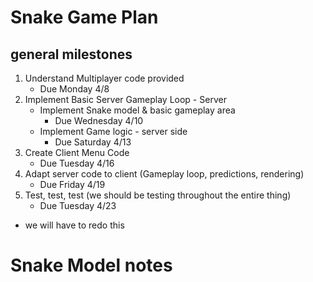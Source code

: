 # Snake Game Plan

## general milestones
1. Understand Multiplayer code provided
    + Due Monday 4/8
2. Implement Basic Server Gameplay Loop - Server
    + Implement Snake model & basic gameplay area
        + Due Wednesday 4/10
    + Implement Game logic - server side
        + Due Saturday 4/13
3. Create Client Menu Code
    + Due Tuesday 4/16
4. Adapt server code to client (Gameplay loop, predictions, rendering)
    + Due Friday 4/19
5. Test, test, test (we should be testing throughout the entire thing)
    + Due Tuesday 4/23

+ we will have to redo this





# Snake Model notes
